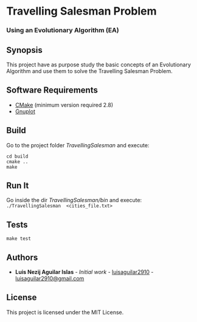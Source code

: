 # Travelling Salesman Problem
### Using an Evolutionary Algorithm (EA)

## Synopsis
This project have as purpose study the basic concepts of an Evolutionary Algorithm and use them to solve the Travelling Salesman Problem.

## Software Requirements
* [CMake](https://cmake.org/) (minimum version required 2.8)
* [Gnuplot](http://www.gnuplot.info/)

## Build

Go to the project folder _TravellingSalesman_ and execute:
```
cd build
cmake ..
make
```
## Run It
Go inside the dir _TravellingSalesman/bin_ and execute:  
```./TravellingSalesman  <cities_file.txt>```

## Tests

`make test`

## Authors
* **Luis Nezij Aguilar Islas** - *Initial work* - [luisaguilar2910](https://github.com/luisaguilar2910) - luisaguilar2910@gmail.com

## License

This project is licensed under the MIT License.
